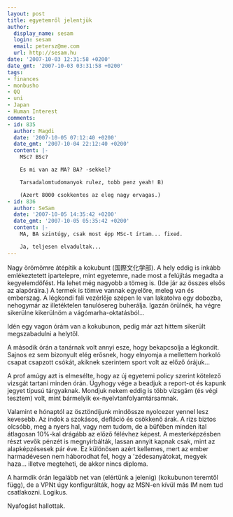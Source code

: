```yaml
---
layout: post
title: egyetemről jelentjük
author:
  display_name: sesam
  login: sesam
  email: petersz@me.com
  url: http://sesam.hu
date: '2007-10-03 12:31:58 +0200'
date_gmt: '2007-10-03 03:31:58 +0200'
tags:
- finances
- monbusho
- QQ
- uni
- Japan
- Human Interest
comments:
- id: 835
  author: Magdi
  date: '2007-10-05 07:12:40 +0200'
  date_gmt: '2007-10-04 22:12:40 +0200'
  content: |-
    MSc? BSc?

    Es mi van az MA? BA? -sekkel?

    Tarsadalomtudomanyok rulez, tobb penz yeah! B)

    (Azert 8000 csokkentes az eleg nagy ervagas.)
- id: 836
  author: SeSam
  date: '2007-10-05 14:35:42 +0200'
  date_gmt: '2007-10-05 05:35:42 +0200'
  content: |-
    MA, BA szintúgy, csak most épp MSc-t írtam... fixed.

    Ja, teljesen elvadultak...
---
```


Nagy örömömre átépítik a kokubunt (国際文化学部). A hely eddig is inkább emlékeztetett ipartelepre, mint egyetemre, nade most a felújítás megadta a kegyelemdöfést. Ha lehet még nagyobb a tömeg is. (Ide jár az összes elsős az alapóráira.) A termek is tömve vannak egyelőre, meleg van és emberszag. A légkondi fali vezérlője szépen le van lakatolva egy dobozba, nehogymár az illetéktelen tanulósereg buherálja. Igazán örülnék, ha végre sikerülne kikerülnöm a vágómarha-oktatásból...

Idén egy vagon órám van a kokubunon, pedig már azt hittem sikerült megszabadulni a helytől.

A második órán a tanárnak volt annyi esze, hogy bekapcsolja a légkondit. Sajnos ez sem bizonyult elég erősnek, hogy elnyomja a mellettem horkoló csapat csapzott csókát, akiknek szerintem sport volt az előző órájuk...

A prof amúgy azt is elmesélte, hogy az új egyetemi policy szerint kötelező vizsgát tartani minden órán. Úgyhogy vége a beadjuk a report-ot és kapunk jegyet típusú tárgyaknak. Mondjuk nekem eddig is több vizsgám (és végi tesztem) volt, mint bármelyik ex-nyelvtanfolyamtársamnak.

Valamint e hónaptól az ösztöndíjunk mindössze nyolcezer yennel lesz kevesebb. Az indok a szokásos, defláció és csökkenő árak. A rizs biztos olcsóbb, meg a nyers hal, vagy nem tudom, de a büfében minden ital átlagosan 10%-kal drágább az előző félévhez képest. A mesterképzésben részt vevők pénzét is megnyirbálták, lassan annyit kapnak csak, mint az alapképzésesek pár éve. Ez különösen azért kellemes, mert az ember harmadévesen nem háborodhat fel, hogy a 'zédesanyátokat, megyek haza... illetve megteheti, de akkor nincs diploma.

A harmdik órán legalább net van (elértünk a jelenig) (kokubunon teremtől függ), de a VPNt úgy konfigurálták, hogy az MSN-en kívül más IM nem tud csatlakozni. Logikus.

Nyafogást hallottak.
